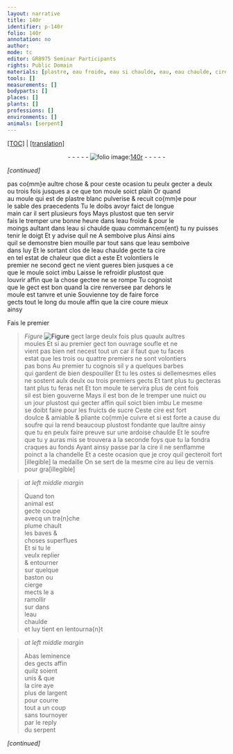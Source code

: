 ```yaml
---
layout: narrative
title: 140r
identifier: p-140r
folio: 140r
annotation: no
author:
mode: tc
editor: GR8975 Seminar Participants
rights: Public Domain
materials: [plastre, eau froide, eau si chaulde, eau, eau chaulde, cire, sucre, cuivre, soufre, argent]
tools: []
measurements: []
bodyparts: []
places: []
plants: []
professions: []
environments: []
animals: [serpent]
---
```


<p><a href="{{ site.baseurl }}/diplomatic/">[TOC]</a> | <a href="{{ site.baseurl }}/_texts/p-140r_tl.md/">[translation]</a></p><div class="folio" align="center">- - - - - <a href="http://gallica.bnf.fr/ark:/12148/btv1b10500001g/f285.image" target="_blank"><img src="https://cu-mkp.github.io/2017-workshop-edition/assets/photo-icon.png" alt="folio image: " style="display:inline-block; margin-bottom:-3px;"/>140r</a> - - - - - </div>  
 
*[continued]*
  
 pas co{mm}e aultre chose & pour ceste ocasion tu peulx gecter a deulx<br/> ou trois fois jusques a ce que ton moule soict plain Or quand<br/> au moule qui est de <span class="m">plastre</span> blanc pulverise & recuit co{mm}e pour<br/> le sable des praecedents Tu le doibs avoyr faict de longue<br/> main car il sert plusieurs foys Mays plustost que ten servir<br/> fais le tremper une bonne heure dans l<span class="m">eau froide</span> & pour le<br/> moings aultant dans l<span class="m">eau <span class="add">si</span> chaulde</span> quau commancem{ent} tu ny puisses<br/> tenir le doigt Et <span class="del">y</span> advise quil <span class="add">ne</span> <span class="del">A</span> semboive plus <span class="del">Ainsi</span> ains<br/> quil se demonstre bien mouille par tout sans que l<span class="m">eau</span> semboive<br/> dans luy Et le sortant clos de l<span class="m">eau chaulde</span> gecte ta <span class="m">cire</span><br/> en tel estat de chaleur que dict a este Et volontiers le<br/> premier ne second gect ne vient gueres bien jusques a ce<br/> que le moule soict imbu Laisse le refroidir plustost que<br/> louvrir affin que la chose gectee ne se rompe Tu cognoist<br/> que le gect est bon quand la <span class="m">cire</span> renversee par dehors le<br/> moule est tanvre et unie Souvienne toy de faire force<br/> gects tout le long du moule affin que la <span class="m">cire</span> coure mieux<br/> ainsy 
 
Fais le premier 
> *Figure*
> <a href="https://drive.google.com/open?id=0B9-oNrvWdlO5NFdsdU4tVFgxOTg" target="_blank"><img src="https://cu-mkp.github.io/GR8975-edition/assets/photo-icon.png" alt="Figure" style="display:inline-block; margin-bottom:-3px;"/></a>
 gect large deulx fois plus quaulx aultres<br/> moules Et si au premier gect ton ouvrage soufle et ne<br/> vient pas bien net <span class="del">ne</span>cest tout un car il faut que tu faces<br/> estat que les trois ou quattre premiers ne sont volontiers<br/> pas bons Au premier tu cognois sil y a quelques barbes<br/> qui gardent de bien despouiller Et tu les ostes si dellemesmes elles<br/> ne sostent aulx deulx ou trois premiers gects Et tant plus tu gecteras<br/> tant plus tu feras net Et ton moule te servira plus de cent fois<br/> sil est bien gouverne Mays il est bon de le tremper une nuict ou<br/> un jour plustost qui gecter affin quil soict bien imbu Le mesme<br/> se doibt faire pour les fruicts de <span class="m">sucre</span> Ceste <span class="m">cire</span> est fort<br/> doulce & amiable & pliante co{mm}e <span class="m">cuivre</span> et si est forte a cause du<br/> <span class="m">soufre</span> qui la rend beaucoup plustost fondante que laultre ainsy<br/> que tu en peulx faire preuve sur une ardoise chaulde Et le <span class="m">soufre</span><br/> que tu y auras mis se trouvera a la seconde foys que tu la fondra<br/> craques au fonds Ayant ainsy passe par la <span class="m">cire</span> il ne senflamme<br/> poinct a la chandelle Et a ceste ocasion <span class="del">que</span> je croy quil gecteroit fort<br/> [illegible] la medaille On se sert de la mesme <span class="m">cire</span> au lieu de vernis pour gra[illegible]
 
> *at left middle margin*
> 
> 
>   Quand ton<br/> animal est<br/> gecte coupe<br/> avecq un tra{n}che<br/> plume chault<br/> les baves &<br/> choses superflues<br/> Et si tu le<br/> veulx replier<br/> & entourner<br/> sur quelque<br/> baston ou<br/> cierge<br/> mects le a<br/> ramollir<br/> <span class="del">sur</span> dans<br/> l<span class="m">eau<br/> chaulde</span><br/> et luy tient en lentourna{n}t 
 
> *at left middle margin*
> 
> 
>   Abas leminence<br/> des gects affin<br/> quilz soient<br/> unis & que<br/> la <span class="m">cire</span> aye<br/> plus de l<span class="m">argent</span><br/> pour courre<br/> tout a un coup<br/> sans tournoyer<br/> par le reply<br/> du <span class="al">serpent</span>
 
*[continued]*
 
